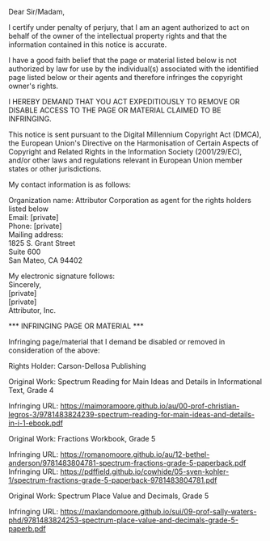 Dear Sir/Madam,

I certify under penalty of perjury, that I am an agent authorized to act on behalf of the owner of the intellectual property rights and that the information contained in this notice is accurate.

I have a good faith belief that the page or material listed below is not authorized by law for use by the individual(s) associated with the identified page listed below or their agents and therefore infringes the copyright owner's rights.

I HEREBY DEMAND THAT YOU ACT EXPEDITIOUSLY TO REMOVE OR DISABLE ACCESS TO THE PAGE OR MATERIAL CLAIMED TO BE INFRINGING.

This notice is sent pursuant to the Digital Millennium Copyright Act (DMCA), the European Union's Directive on the Harmonisation of Certain Aspects of Copyright and Related Rights in the Information Society (2001/29/EC), and/or other laws and regulations relevant in European Union member states or other jurisdictions.

My contact information is as follows:

Organization name: Attributor Corporation as agent for the rights holders listed below  
Email: [private]  
Phone: [private]  
Mailing address:  
1825 S. Grant Street  
Suite 600  
San Mateo, CA 94402  

My electronic signature follows:  
Sincerely,  
[private]  
[private]  
Attributor, Inc.  

*** INFRINGING PAGE OR MATERIAL ***

Infringing page/material that I demand be disabled or removed in consideration of the above:

Rights Holder: Carson-Dellosa Publishing

Original Work: Spectrum Reading for Main Ideas and Details in Informational Text, Grade 4  

Infringing URL: https://maimoramoore.github.io/au/00-prof-christian-legros-3/9781483824239-spectrum-reading-for-main-ideas-and-details-in-i-1-ebook.pdf  

Original Work: Fractions Workbook, Grade 5  

Infringing URL: https://romanomoore.github.io/au/12-bethel-anderson/9781483804781-spectrum-fractions-grade-5-paperback.pdf  
Infringing URL: https://pdffield.github.io/cowhide/05-sven-kohler-1/spectrum-fractions-grade-5-paperback-9781483804781.pdf  

Original Work: Spectrum Place Value and Decimals, Grade 5  

Infringing URL: https://maxlandomoore.github.io/sui/09-prof-sally-waters-phd/9781483824253-spectrum-place-value-and-decimals-grade-5-paperb.pdf  
